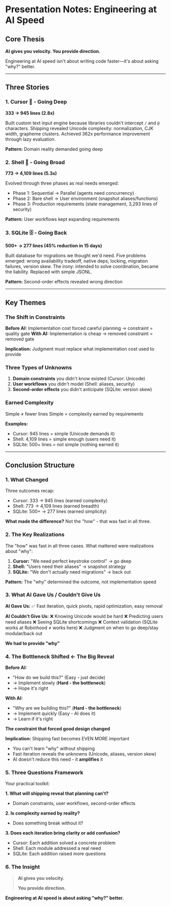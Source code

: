 # Presentation Notes: Engineering at AI Speed

## Core Thesis
**AI gives you velocity. You provide direction.**

Engineering at AI speed isn't about writing code faster—it's about asking "why?" better.

---

## Three Stories

### 1. Cursor 🎯 - Going Deep
**333 → 945 lines (2.8x)**

Built custom text input engine because libraries couldn't intercept `/` and `@` characters. Shipping revealed Unicode complexity: normalization, CJK width, grapheme clusters. Achieved 362x performance improvement through lazy evaluation.

**Pattern:** Domain reality demanded going deep

### 2. Shell 🐚 - Going Broad
**773 → 4,109 lines (5.3x)**

Evolved through three phases as real needs emerged:
- Phase 1: Sequential → Parallel (agents need concurrency)
- Phase 2: Bare shell → User environment (snapshot aliases/functions)
- Phase 3: Production requirements (state management, 3,293 lines of security)

**Pattern:** User workflows kept expanding requirements

### 3. SQLite 🗄️ - Going Back
**500+ → 277 lines (45% reduction in 15 days)**

Built database for migrations we thought we'd need. Five problems emerged: wrong availability tradeoff, native deps, locking, migration failures, version skew. The irony: intended to solve coordination, became the liability. Replaced with simple JSONL.

**Pattern:** Second-order effects revealed wrong direction

---

## Key Themes

### The Shift in Constraints
**Before AI:** Implementation cost forced careful planning → constraint = quality gate
**With AI:** Implementation is cheap → removed constraint = removed gate

**Implication:** Judgment must replace what implementation cost used to provide

### Three Types of Unknowns
1. **Domain constraints** you didn't know existed (Cursor: Unicode)
2. **User workflows** you didn't model (Shell: aliases, security)
3. **Second-order effects** you didn't anticipate (SQLite: version skew)

### Earned Complexity
Simple ≠ fewer lines
Simple = complexity earned by requirements

**Examples:**
- Cursor: 945 lines = simple (Unicode demands it)
- Shell: 4,109 lines = simple enough (users need it)
- SQLite: 500+ lines = not simple (nothing earned it)

---

## Conclusion Structure

### 1. What Changed
Three outcomes recap:
- Cursor: 333 → 945 lines (earned complexity)
- Shell: 773 → 4,109 lines (earned breadth)
- SQLite: 500+ → 277 lines (earned simplicity)

**What made the difference?** Not the "how" - that was fast in all three.

### 2. The Key Realizations
The "how" was fast in all three cases. What mattered were realizations about "why":

1. **Cursor:** "We need perfect keystroke control" → go deep
2. **Shell:** "Users need their aliases" → snapshot strategy
3. **SQLite:** "We don't actually need migrations" → back out

**Pattern:** The "why" determined the outcome, not implementation speed

### 3. What AI Gave Us / Couldn't Give Us

**AI Gave Us:**
✅ Fast iteration, quick pivots, rapid optimization, easy removal

**AI Couldn't Give Us:**
❌ Knowing Unicode would be hard
❌ Predicting users need aliases
❌ Seeing SQLite shortcomings
❌ Context validation (SQLite works at Robinhood ≠ works here)
❌ Judgment on when to go deep/stay modular/back out

**We had to provide "why"**

### 4. The Bottleneck Shifted ← **The Big Reveal**

**Before AI:**
- "How do we build this?" (Easy - just decide)
- → Implement slowly (**Hard - the bottleneck**)
- → Hope it's right

**With AI:**
- "Why are we building this?" (**Hard - the bottleneck**)
- → Implement quickly (Easy - AI does it)
- → Learn if it's right

**The constraint that forced good design changed**

**Implication:** Shipping fast becomes EVEN MORE important
- You can't learn "why" without shipping
- Fast iteration reveals the unknowns (Unicode, aliases, version skew)
- AI doesn't reduce this need - it **amplifies** it

### 5. Three Questions Framework

Your practical toolkit:

**1. What will shipping reveal that planning can't?**
- Domain constraints, user workflows, second-order effects

**2. Is complexity earned by reality?**
- Does something break without it?

**3. Does each iteration bring clarity or add confusion?**
- Cursor: Each addition solved a concrete problem
- Shell: Each module addressed a real need
- SQLite: Each addition raised more questions

### 6. The Insight

> **AI gives you velocity.**
>
> **You provide direction.**

**Engineering at AI speed is about asking "why?" better.**
